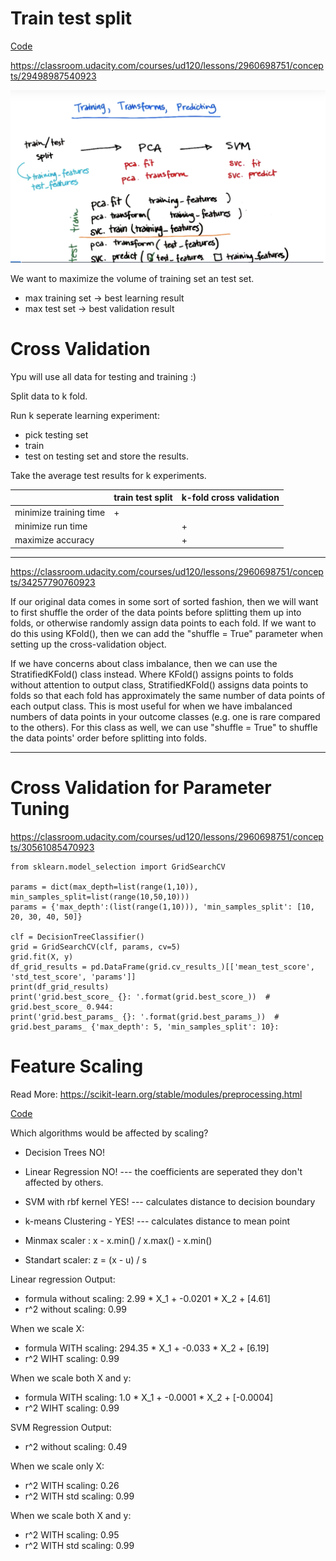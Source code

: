 # Train test split

[Code](validation.py)

https://classroom.udacity.com/courses/ud120/lessons/2960698751/concepts/29498987540923

![image_description](images/train_test.png)

We want to maximize the volume of training set an test set. 

- max training set -> best learning result
- max test set -> best validation result

# Cross Validation
Ypu will use all data for testing and training :)

Split data to k fold. 

Run k seperate learning experiment:
- pick testing set
- train
- test on testing set and store the results. 

Take the average test results for k experiments.


   |   | train test split | k-fold cross validation  |
|---|---|---|
| minimize training time | + |  |  
| minimize run time |  | + | 
| maximize accuracy |  | + |


************
https://classroom.udacity.com/courses/ud120/lessons/2960698751/concepts/34257790760923

If our original data comes in some sort of sorted fashion, then we will want to first shuffle the order of the data 
points before splitting them up into folds, or otherwise randomly assign data points to each fold. If we want to do this
using KFold(), then we can add the "shuffle = True" parameter when setting up the cross-validation object.

If we have concerns about class imbalance, then we can use the StratifiedKFold() class instead. Where KFold() 
assigns points to folds without attention to output class, StratifiedKFold() assigns data points to folds so that each 
fold has approximately the same number of data points of each output class. This is most useful for when we have 
imbalanced numbers of data points in your outcome classes (e.g. one is rare compared to the others). For this class as 
well, we can use "shuffle = True" to shuffle the data points' order before splitting into folds.

************** 

# Cross Validation for Parameter Tuning

https://classroom.udacity.com/courses/ud120/lessons/2960698751/concepts/30561085470923

    from sklearn.model_selection import GridSearchCV
    
    params = dict(max_depth=list(range(1,10)), min_samples_split=list(range(10,50,10)))
    params = {'max_depth':(list(range(1,10))), 'min_samples_split': [10, 20, 30, 40, 50]}
    
    clf = DecisionTreeClassifier()
    grid = GridSearchCV(clf, params, cv=5)
    grid.fit(X, y)
    df_grid_results = pd.DataFrame(grid.cv_results_)[['mean_test_score', 'std_test_score', 'params']]
    print(df_grid_results)
    print('grid.best_score_ {}: '.format(grid.best_score_))  # grid.best_score_ 0.944:
    print('grid.best_params_ {}: '.format(grid.best_params_))  # grid.best_params_ {'max_depth': 5, 'min_samples_split': 10}:
    

# Feature Scaling

Read More: https://scikit-learn.org/stable/modules/preprocessing.html

[Code](Feature_Scaling.py)

Which algorithms would be affected by scaling? 

- Decision Trees NO!
- Linear Regression NO!  --- the coefficients are seperated they don't affected by others. 
- SVM with rbf kernel YES!   --- calculates distance to decision boundary
- k-means Clustering - YES!  --- calculates distance to mean point

- Minmax scaler : x - x.min() / x.max() - x.min()
- Standart scaler: z = (x - u) / s


Linear regression Output: 
- formula without scaling:  2.99 * X_1 +  -0.0201  * X_2 +  [4.61]
- r^2 without scaling:  0.99

When we scale X:
- formula WITH scaling:  294.35  * X_1 +  -0.033 * X_2 +  [6.19]
- r^2 WIHT scaling:  0.99

When we scale both X and y:
- formula WITH scaling:  1.0  * X_1 +  -0.0001 * X_2 +  [-0.0004]
- r^2 WIHT scaling:  0.99


SVM Regression Output: 
- r^2 without scaling:  0.49

When we scale only X: 
- r^2 WITH scaling:  0.26
- r^2 WITH std scaling:  0.99

When we scale both X and y:
- r^2 WITH scaling:  0.95
- r^2 WITH std scaling:  0.99
